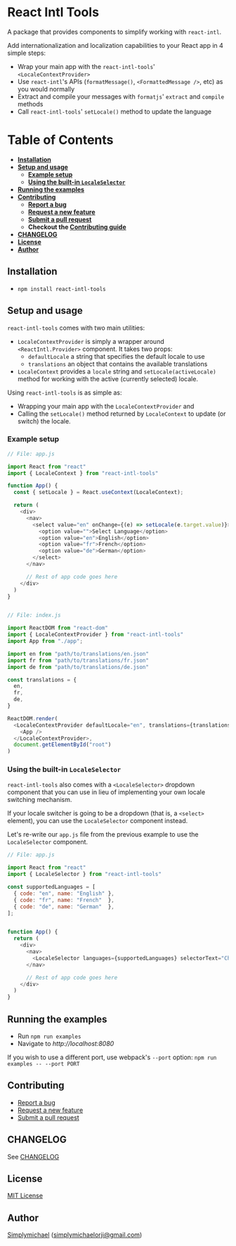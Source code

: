 # React Intl Tools

A package that provides components to simplify working with `react-intl`.

Add internationalization and localization capabilities to your React app in 4 simple steps:

- Wrap your main app with the `react-intl-tools`' `<LocaleContextProvider>`
- Use `react-intl`'s APIs (`formatMessage()`, `<FormattedMessage />`, etc) as you would normally
- Extract and compile your messages with `formatjs`' `extract` and `compile` methods
- Call `react-intl-tools`' `setLocale()` method to update the language


# Table of Contents

- **[Installation](#installation)**
- **[Setup and usage](#setup-and-usage)**
    - **[Example setup](#example-setup)**
    - **[Using the built-in `LocaleSelector`](#using-the-built-in-localeselector)**
- **[Running the examples](#running-the-examples)**
- **[Contributing](#contributing)**
    - **[Report a bug](#report-a-bug)**
    - **[Request a new feature](#request-a-new-feature)**
    - **[Submit a pull request](#submit-a-pull-request)**
    - **Checkout the [Contributing guide](#contributing-guide)**
- **[CHANGELOG](#changelog)**
- **[License](#license)**
- **[Author](#author)**

## Installation
- `npm install react-intl-tools`

## Setup and usage
`react-intl-tools` comes with two main utilities:

- `LocaleContextProvider` is simply a wrapper around `<ReactIntl.Provider>` component.
   It takes two props:
    - `defaultLocale` a string that specifies the default locale to use
    - `translations` an object that contains the available translations
- `LocaleContext` provides a `locale` string and `setLocale(activeLocale)` method
  for working with the active (currently selected) locale.

Using `react-intl-tools` is as simple as:

- Wrapping your main app with the `LocaleContextProvider` and
- Calling the `setLocale()` method returned by `LocaleContext` to update (or switch) the locale.


### Example setup

```javascript
// File: app.js

import React from "react"
import { LocaleContext } from "react-intl-tools"

function App() {
  const { setLocale } = React.useContext(LocaleContext);

  return (
    <div>
      <nav>
        <select value="en" onChange={(e) => setLocale(e.target.value)}>
          <option value="">Select Language</option>
          <option value="en">English</option>
          <option value="fr">French</option>
          <option value="de">German</option>
        </select>
      </nav>

      // Rest of app code goes here
    </div>
  )
}


// File: index.js

import ReactDOM from "react-dom"
import { LocaleContextProvider } from "react-intl-tools"
import App from "./app";

import en from "path/to/translations/en.json"
import fr from "path/to/translations/fr.json"
import de from "path/to/translations/de.json"

const translations = {
  en,
  fr,
  de,
}

ReactDOM.render(
  <LocaleContextProvider defaultLocale="en", translations={translations}>
    <App />
  </LocaleContextProvider>,
  document.getElementById("root")
)
```

### Using the built-in `LocaleSelector`

`react-intl-tools` also comes with a `<LocaleSelector>` dropdown component
that you can use in lieu of implementing your own locale switching mechanism.

If your locale switcher is going to be a dropdown (that is, a `<select>` element),
you can use the `LocaleSelector` component instead.

Let's re-write our `app.js` file from the previous example to use the `LocaleSelector` component.

```js
// File: app.js

import React from "react"
import { LocaleSelector } from "react-intl-tools"

const supportedLanguages = [
  { code: "en", name: "English" },
  { code: "fr", name: "French"  },
  { code: "de", name: "German"  },
];


function App() {
  return (
    <div>
      <nav>
        <LocaleSelector languages={supportedLanguages} selectorText="Choose language" />
      </nav>

      // Rest of app code goes here
    </div>
  )
}
```

## Running the examples
- Run `npm run examples`
- Navigate to *http://localhost:8080*

If you wish to use a different port, use webpack's `--port` option:
`npm run examples -- --port PORT`

## Contributing
- <a name="report-a-bug">[Report a bug][bug]</a>
- <a name="request-a-new-feature">[Request a new feature][fr]</a>
- <a name="submit-a-pull-request">[Submit a pull request][pr]</a>

## CHANGELOG
See [CHANGELOG][changelog]

## License
[MIT License][license]

## Author
[Simplymichael](https://github.com/simplymichael) ([simplymichaelorji@gmail.com](mailto:simplymichaelorji@gmail.com))


[pr]: https://docs.github.com/en/free-pro-team@latest/github/collaborating-with-issues-and-pull-requests/creating-a-pull-request
[fr]: https://github.com/simplymichael/react-intl-tools/labels/feature%20request
[bug]: https://github.com/simplymichael/react-intl-tools/labels/bug
[license]: https://github.com/simplymichael/react-intl-tools/blob/master/LICENSE.md
[changelog]: https://github.com/simplymichael/react-intl-tools/blob/master/CHANGELOG.md
[contribute]: https://github.com/simplymichael/react-intl-tools/blob/master/CONTRIBUTING.md
